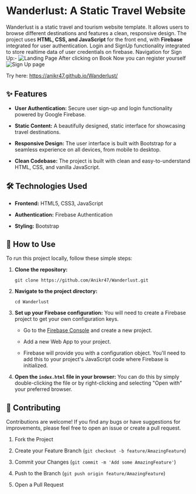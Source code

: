 # Wanderlust: A Static Travel Website

Wanderlust is a static travel and tourism website template. It allows users to browse different destinations and features a clean, responsive design. The project uses **HTML, CSS, and JavaScript** for the front end, with **Firebase** integrated for user authentication. Login and SignUp functionality integrated to store realtime data of user credentials on firebase.
Navigation for Sign Up:-
![Landing Page](https://postimg.cc/18c37QwX)
After clicking on Book Now you can register yourself
![Sign Up page](https://postimg.cc/JHmTqjLG)

Try here: 
https://anikr47.github.io/Wanderlust/


## ✨ Features

-   **User Authentication:** Secure user sign-up and login functionality powered by Google Firebase.
    
-   **Static Content:** A beautifully designed, static interface for showcasing travel destinations.
    
-   **Responsive Design:** The user interface is built with Bootstrap for a seamless experience on all devices, from mobile to desktop.
    
-   **Clean Codebase:** The project is built with clean and easy-to-understand HTML, CSS, and vanilla JavaScript.
    

## 🛠️ Technologies Used

-   **Frontend:** HTML5, CSS3, JavaScript
    
-   **Authentication:** Firebase Authentication
    
-   **Styling:** Bootstrap
    

## 📂 How to Use

To run this project locally, follow these simple steps:

1.  **Clone the repository:**
    
    ```
    git clone https://github.com/Anikr47/Wanderlust.git
    
    ```
    
2.  **Navigate to the project directory:**
    
    ```
    cd Wanderlust
    
    ```
    
3.  **Set up your Firebase configuration:** You will need to create a Firebase project to get your own configuration keys.
    
    -   Go to the [Firebase Console](https://console.firebase.google.com/ "null") and create a new project.
        
    -   Add a new Web App to your project.
        
    -   Firebase will provide you with a configuration object. You'll need to add this to your project's JavaScript code where Firebase is initialized.
        
4.  **Open the `index.html` file in your browser:** You can do this by simply double-clicking the file or by right-clicking and selecting "Open with" your preferred browser.
    

## 🤝 Contributing

Contributions are welcome! If you find any bugs or have suggestions for improvements, please feel free to open an issue or create a pull request.

1.  Fork the Project
    
2.  Create your Feature Branch (`git checkout -b feature/AmazingFeature`)
    
3.  Commit your Changes (`git commit -m 'Add some AmazingFeature'`)
    
4.  Push to the Branch (`git push origin feature/AmazingFeature`)
    
5.  Open a Pull Request